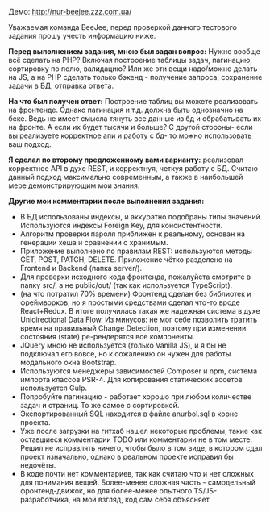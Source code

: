 Демо: http://nur-beejee.zzz.com.ua/

Уважаемая команда BeeJee, перед проверкой данного тестового задания прошу учесть информацию ниже.

**Перед выполнением задания, мною был задан вопрос:**
Нужно вообще всё сделать на PHP? Включая построение таблицы задач, пагинацию, сортировку по полю, валидацию? Или же эти вещи надо/можно делать на JS, а на PHP сделать только бэкенд - получение запроса, сохранение задачи в БД, отправка ответа.

**На что был получен ответ:**
Построение таблиц вы можете реализовать на фронтенде. Однако пагинация и т.д. должна быть однозначно на беке. 
Ведь не имеет смысла тянуть все данные из бд и обрабатывать их на фронте.
А если их будет тысячи и больше? 
С другой стороны- если вы реализуете корректное апи и работу с бд- то можно использовать ваш подход.

**Я сделал по второму предложенному вами варианту:** реализовал корректное API в духе REST, и корректнуя, четкуя работу с БД. Считаю данный подход максимально современным, а также в наибольшей мере демонстрирующим мои знания. 

**Другие мои комментарии после выполнения задания:**
- В БД использованы индексы, и аккуратно подобраны типы значений. Используются индексы Foreign Key, для консистентности.
- Алгоритм проверки пароля приближен к реальному, основан на генерации хеша и сравнении с хранимым.
- Приложение выполнено по правилам REST: используются методы GET, POST, PATCH, DELETE. 
Приложение чётко разделено на Frontend и Backend (папка server/).
- Для проверки исходного кода фронтенда, пожалуйста смотрите в папку src/, а не public/out/ (так как используется TypeScript).
- (на что потратил 70% времени) Фронтенд сделан без библиотек и фреймворков, но я простыми средствами сделал что-то вроде React+Redux. В итоге получилась такая же надежная система в духе Unidirectional Data Flow. Из минусов: не мог себе позволить тратить время на правильный Change Detection, поэтому при изменении состояния (state) ре-рендерятся все компоненты.
- JQuery мною не используется (только Vanilla JS), и я бы не подключал его вовсе, но к сожалению он нужен для работы модального окна Bootstrap.
- Используются менеджеры зависимостей Composer и npm, система импорта классов PSR-4. Для копирования статических ассетов используется Gulp.
- Попробуйте пагинацию - работает хорошо при любом количестве задач и страниц. То же самое с сортировкой.
- Экспортированный SQL находится в файле anurbol.sql в корне проекта.
- Уже после загрузки на гитхаб нашел некоторые проблемы, такие как оставшиеся комментарии TODO или комментарии не в том месте. Решил не исправлять ничего, чтобы было в том виде, в котором сдал проект изначально, однако в реальном проекте исправил бы недочёты. 
- В коде почти нет комментариев, так как считаю что и нет сложных для понимания вещей. Более-менее сложная часть - самодельный фронтенд-движок, но для более-менее опытного TS/JS-разработчика, на мой взгляд, код сам себя объясняет 
